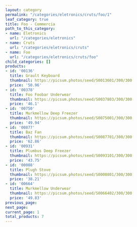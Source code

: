 ```yaml
---
layout: category
permalink: "/categories/eletronics/cruts/foo/1"
leaf_category: true
title: Foo - Commercia
path_to_this_category:
- name: Eletronics
  url: "/categories/eletronics"
- name: Cruts
  url: "/categories/eletronics/cruts"
- name: Foo
  url: "/categories/eletronics/cruts/foo"
child_categories: []
products:
- id: '00136'
  title: Grault Keyboard
  thumbnail: https://picsum.photos/seed/S0013601/300/300
  price: '50.96'
- id: '00378'
  title: Foo Foobar Underwear
  thumbnail: https://picsum.photos/seed/S0037803/300/300
  price: '46.1'
- id: '00750'
  title: Murkmellow Deep Freezer
  thumbnail: https://picsum.photos/seed/S0075001/300/300
  price: '49.94'
- id: '00877'
  title: Baz Fan
  thumbnail: https://picsum.photos/seed/S0087701/300/300
  price: '62.86'
- id: '00931'
  title: Plumbus Deep Freezer
  thumbnail: https://picsum.photos/seed/S0093101/300/300
  price: '43.75'
- id: '00008'
  title: Plugh Stove
  thumbnail: https://picsum.photos/seed/S0000801/300/300
  price: '38.21'
- id: '00664'
  title: Murkmellow Underwear
  thumbnail: https://picsum.photos/seed/S0066402/300/300
  price: '49.83'
previous_page: 
next_page: 
current_page: 1
total_products: 7
---
```

